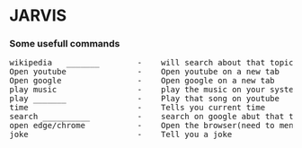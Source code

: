 # JARVIS

### Some usefull commands
<pre>
wikipedia   _______        -    will search about that topic  
Open youtube               -    Open youtube on a new tab  
Open google                -    Open google on a new tab  
play music                 -    play the music on your system (need to mention path)  
play _______               -    Play that song on youtube  
time                       -    Tells you current time  
search __________          -    search on google abut that topic  
open edge/chrome           -    Open the browser(need to mention path)  
joke                       -    Tell you a joke  
</pre>
